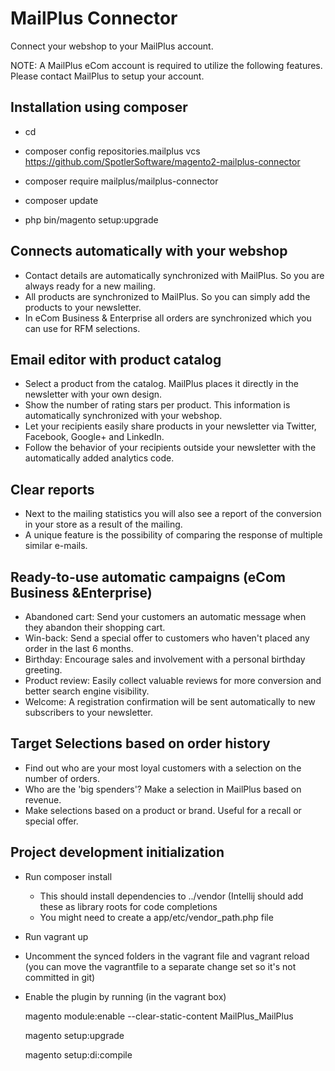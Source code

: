 # MailPlus Connector

Connect your webshop to your MailPlus account.

NOTE: A MailPlus eCom account is required to utilize the following features. 
Please contact MailPlus to setup your account.

## Installation using composer

- cd <magento-folder>

- composer config repositories.mailplus vcs https://github.com/SpotlerSoftware/magento2-mailplus-connector

- composer require mailplus/mailplus-connector

- composer update

- php bin/magento setup:upgrade


## Connects automatically with your webshop

- Contact details are automatically synchronized with MailPlus. So you are always ready for a new mailing.
- All products are synchronized to MailPlus. So you can simply add the products to your newsletter.
- In eCom Business & Enterprise all orders are synchronized which you can use for RFM selections.

## Email editor with product catalog

- Select a product from the catalog. MailPlus places it directly in the newsletter with your own design.
- Show the number of rating stars per product. This information is automatically synchronized with your webshop. 
- Let your recipients easily share products in your newsletter via Twitter, Facebook, Google+ and LinkedIn.
- Follow the behavior of your recipients outside your newsletter with the automatically added analytics code.

## Clear reports

- Next to the mailing statistics you will also see a report of the conversion in your store as a result of the mailing. 
- A unique feature is the possibility of comparing the response of multiple similar e-mails.

## Ready-to-use automatic campaigns (eCom Business &Enterprise)

- Abandoned cart: Send your customers an automatic message when they abandon their shopping cart.
- Win-back: Send a special offer to customers who haven't placed any order in the last 6 months.
- Birthday: Encourage sales and involvement with a personal birthday greeting.
- Product review: Easily collect valuable reviews for more conversion and better search engine visibility.
- Welcome: A registration confirmation will be sent automatically to new subscribers to your newsletter.

## Target Selections based on order history

- Find out who are your most loyal customers with a selection on the number of orders. 
- Who are the 'big spenders'? Make a selection in MailPlus based on revenue. 
- Make selections based on a product or brand. Useful for a recall or special offer.

## Project development initialization

- Run composer install
	*	This should install dependencies to ../vendor (Intellij should add these as library roots for code completions
	* 	You might need to create a app/etc/vendor_path.php file
- Run vagrant up
- Uncomment the synced folders in the vagrant file and vagrant reload (you can move the vagrantfile to a separate change set so it's not committed in git)
- Enable the plugin by running (in the vagrant box)

	magento module:enable --clear-static-content MailPlus_MailPlus
	
	magento setup:upgrade
	
	magento setup:di:compile
